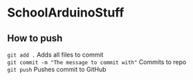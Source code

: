 # SchoolArduinoStuff

## How to push
`git add .` Adds all files to commit  
`git commit -m "The message to commit with"` Commits to repo  
`git push` Pushes commit to GitHub  
